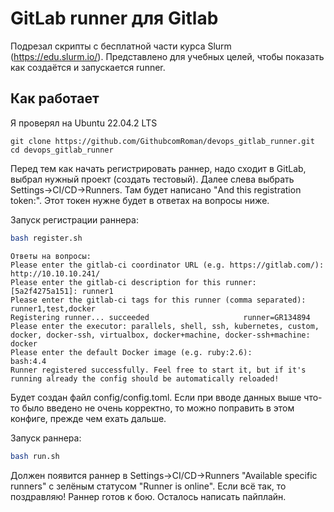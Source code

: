 # GitLab runner для Gitlab

Подрезал скрипты с бесплатной части курса Slurm (https://edu.slurm.io/). 
Представлено для учебных целей, чтобы показать как создаётся и запускается runner.

## Как работает

Я проверял на Ubuntu 22.04.2 LTS

```
git clone https://github.com/GithubcomRoman/devops_gitlab_runner.git
cd devops_gitlab_runner
```

Перед тем как начать регистрировать раннер, надо сходит в GitLab, выбрал нужный проект (создать тестовый). Далее слева выбрать Settings->CI/CD->Runners. Там будет написано "And this registration token:". Этот токен нужне будет в ответах на вопросы ниже.

Запуск регистрации раннера:

```bash
bash register.sh
```

```
Ответы на вопросы:
Please enter the gitlab-ci coordinator URL (e.g. https://gitlab.com/):
http://10.10.10.241/
Please enter the gitlab-ci description for this runner:
[5a2f4275a151]: runner1
Please enter the gitlab-ci tags for this runner (comma separated):
runner1,test,docker
Registering runner... succeeded                     runner=GR134894
Please enter the executor: parallels, shell, ssh, kubernetes, custom, docker, docker-ssh, virtualbox, docker+machine, docker-ssh+machine:
docker
Please enter the default Docker image (e.g. ruby:2.6):
bash:4.4
Runner registered successfully. Feel free to start it, but if it's running already the config should be automatically reloaded!
```

Будет создан файл config/config.toml. Если при вводе данных выше что-то было введено не очень корректно, то можно поправить в этом конфиге, прежде чем ехать дальше.

Запуск раннера:

```bash
bash run.sh
```

Должен появится раннер в Settings->CI/CD->Runners "Available specific runners" с зелёным статусом "Runner is online". Если всё так, то поздравляю! Раннер готов к бою. Осталось написать пайплайн. 
